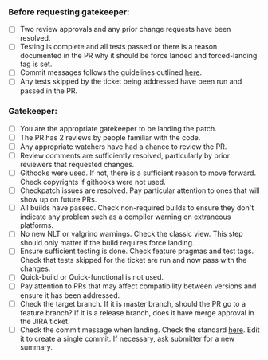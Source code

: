 ### Before requesting gatekeeper:

* [ ] Two review approvals and any prior change requests have been resolved.
* [ ] Testing is complete and all tests passed or there is a reason documented in the PR why it
      should be force landed and forced-landing tag is set.
* [ ] Commit messages follows the guidelines outlined
      [here](https://daosio.atlassian.net/wiki/spaces/DC/pages/11133911069/Commit+Comments).
* [ ] Any tests skipped by the ticket being addressed have been run and passed in the PR.

### Gatekeeper:

* [ ] You are the appropriate gatekeeper to be landing the patch.
* [ ] The PR has 2 reviews by people familiar with the code.
* [ ] Any appropriate watchers have had a chance to review the PR.
* [ ] Review comments are sufficiently resolved, particularly by prior reviewers that requested
      changes.
* [ ] Githooks were used. If not, there is a sufficient reason to move forward.  Check copyrights
      if githooks were not used.
* [ ] Checkpatch issues are resolved.  Pay particular attention to ones that will show up on future
      PRs.
* [ ] All builds have passed.  Check non-required builds to ensure they don't indicate any problem
      such as a compiler warning on extraneous platforms.
* [ ] No new NLT or valgrind warnings.  Check the classic view. This step should only matter if
      the build requires force landing.
* [ ] Ensure sufficient testing is done.   Check feature pragmas and test tags. Check that tests
      skipped for the ticket are run and now pass with the changes.
* [ ] Quick-build or Quick-functional is not used.
* [ ] Pay attention to PRs that may affect compatibility between versions and ensure it has been
      addressed.
* [ ] Check the target branch.   If it is master branch, should the PR go to a feature branch?  If
      it is a release branch, does it have merge approval in the JIRA ticket.
* [ ] Check the commit message when landing. Check the standard
      [here](https://daosio.atlassian.net/wiki/spaces/DC/pages/11133911069/Commit+Comments). Edit
      it to create a single commit. If necessary, ask submitter for a new summary.
